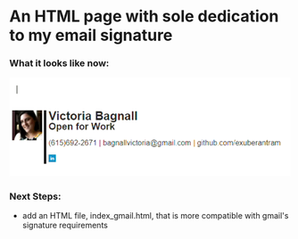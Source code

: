 # An HTML page with sole dedication to my email signature

### What it looks like now:
![Gif displaying the signature reading: Best regards, Victoria Bagnall. Open for Work.](https://github.com/exuberantram/email-signature-preview/blob/master/signature_preview.gif)

### Next Steps:
- add an HTML file, index_gmail.html, that is more compatible with gmail's signature requirements
